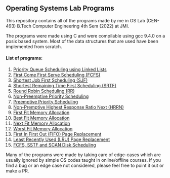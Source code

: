 ## Operating Systems Lab Programs

This repository contains all of the programs made by me in OS Lab (CEN-493) B.Tech Computer Engineering 4th Sem (2022) at JMI. 

The programs were made using C and were compilable using gcc 9.4.0 on a posix based system. Most of the data structures that are used have been implemented from scratch.

#### List of programs:
1. [Priority Queue Scheduling using Linked Lists](priority_queue_ll.c)
2. [First Come First Serve Scheduling (FCFS)](fcfs.c)
3. [Shortest Job First Scheduling (SJF)](sjf.c)
4. [Shortest Remaining Time First Scheduling (SRTF)](srtf.c)
5. [Round Robin Scheduling (RR)](round_robin.c)
6. [Non-Preemptive Priority Scheduling](priority.c)
7. [Preemptive Priority Scheduling](pre_priority.c)
8. [Non-Premptive Highest Response Ratio Next (HRRN)](hrrn.c)
9. [First Fit Memory Allocation](first_fit.c)
10. [Best Fit Memory Allocation](best_fit.c)
11. [Next Fit Memory Allocation](next_fit.c)
12. [Worst Fit Memory Allocation](worst_fit.c)
13. [First In First Out (FIFO) Page Replacement](fifo.c)
14. [Least Recently Used (LRU) Page Replacement](lru.c)
15. [FCFS, SSTF and SCAN Disk Scheduling](fcfs_sstf_scan.c)
 

Many of the programs were made by taking care of edge-cases which are usually ignored by simple OS codes taught in online/offline courses. If you find a bug or an edge case not considered, please feel free to point it out or make a PR.




